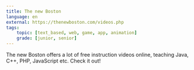 ```yaml
---
title: The new Boston
language: en
external: https://thenewboston.com/videos.php
tags:
    topic: [text_based, web, game, app, animation]
    grade: [junior, senior]
---
```


The new Boston offers a lot of free instruction videos online, teaching Java,
C++, PHP, JavaScript etc. Check it out!
